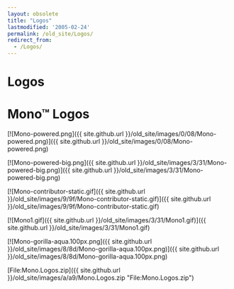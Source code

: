 ```yaml
---
layout: obsolete
title: "Logos"
lastmodified: '2005-02-24'
permalink: /old_site/Logos/
redirect_from:
  - /Logos/
---
```


Logos
=====

Mono™ Logos
===========

[![Mono-powered.png]({{ site.github.url }}/old_site/images/0/08/Mono-powered.png)]({{ site.github.url }}/old_site/images/0/08/Mono-powered.png)

[![Mono-powered-big.png]({{ site.github.url }}/old_site/images/3/31/Mono-powered-big.png)]({{ site.github.url }}/old_site/images/3/31/Mono-powered-big.png)

[![Mono-contributor-static.gif]({{ site.github.url }}/old_site/images/9/9f/Mono-contributor-static.gif)]({{ site.github.url }}/old_site/images/9/9f/Mono-contributor-static.gif)

[![Mono1.gif]({{ site.github.url }}/old_site/images/3/31/Mono1.gif)]({{ site.github.url }}/old_site/images/3/31/Mono1.gif)

[![Mono-gorilla-aqua.100px.png]({{ site.github.url }}/old_site/images/8/8d/Mono-gorilla-aqua.100px.png)]({{ site.github.url }}/old_site/images/8/8d/Mono-gorilla-aqua.100px.png)

[File:Mono.Logos.zip]({{ site.github.url }}/old_site/images/a/a9/Mono.Logos.zip "File:Mono.Logos.zip")


